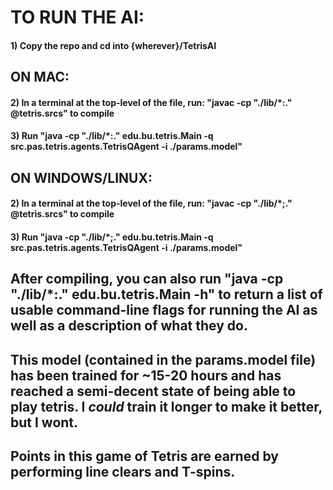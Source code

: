 # TO RUN THE AI:

#### 1) Copy the repo and cd into {wherever}/TetrisAI

## ON MAC:
#### 2) In a terminal at the top-level of the file, run: "javac -cp "./lib/*:." @tetris.srcs" to compile
#### 3) Run "java -cp "./lib/*:." edu.bu.tetris.Main -q src.pas.tetris.agents.TetrisQAgent -i ./params.model"

## ON WINDOWS/LINUX:
#### 2) In a terminal at the top-level of the file, run: "javac -cp "./lib/*;." @tetris.srcs" to compile
#### 3) Run "java -cp "./lib/*;." edu.bu.tetris.Main -q src.pas.tetris.agents.TetrisQAgent -i ./params.model"

## After compiling, you can also run "java -cp "./lib/*:." edu.bu.tetris.Main -h" to return a list of usable command-line flags for running the AI as well as a description of what they do.

## This model (contained in the params.model file) has been trained for ~15-20 hours and has reached a semi-decent state of being able to play tetris. I *could* train it longer to make it better, but I wont.
## Points in this game of Tetris are earned by performing line clears and T-spins.
